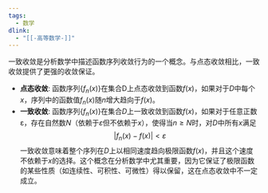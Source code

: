 ```yaml
---
tags:
  - 数学
dlink:
  - "[[-高等数学-]]"
---
```

一致收敛是分析数学中描述函数序列收敛行为的一个概念。与点态收敛相比，一致收敛提供了更强的收敛保证。
- **点态收敛**: 函数序列$\{f_n(x)\}$在集合D上点态收敛到函数$f(x)$，如果对于$D$中每个$x$，序列中的函数值$f_n(x)$随$n$增大趋向于$f(x)$。
- **一致收敛**: 函数序列$\{f_n(x)\}$在集合$D$上一致收敛到函数$f(x)$，如果对于任意正数ε，存在自然数${} N$（依赖于$ε$但不依赖于$x$），使得当$n≥N$时，对$D$中所有$x$满足
  $$ |f_n(x)-f(x)|<ε $$
一致收敛意味着整个序列在$D$上以相同速度趋向极限函数$f(x)$，并且这个速度不依赖于$x$的选择。这个概念在分析数学中尤其重要，因为它保证了极限函数的某些性质（如连续性、可积性、可微性）得以保留，这在点态收敛中不一定成立。
